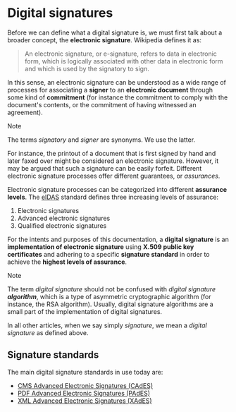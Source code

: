 ﻿# Digital signatures

Before we can define what a digital signature is, we must first talk about a broader concept, the **electronic signature**. Wikipedia defines it as:

> An electronic signature, or e-signature, refers to data in electronic form, which is logically associated with other data in electronic form and which is used by the signatory to sign.

In this sense, an electronic signature can be understood as a wide range of processes for associating a **signer** to an **electronic document** through some kind of **commitment** (for instance the commitment to comply with the document's contents, or the commitment of having witnessed an agreement).

> [!NOTE]
> The terms *signatory* and *signer* are synonyms. We use the latter.

For instance, the printout of a document that is first signed by hand and later faxed over might be considered an electronic signature. However, it may be argued that such a signature can be easily forfeit. Different electronic signature processes offer different guarantees, or *assurances*.

Electronic signature processes can be categorized into different **assurance levels**. The [eIDAS](https://www.eid.as/) standard defines three increasing levels of assurance:

1. Electronic signatures
1. Advanced electronic signatures
1. Qualified electronic signatures

For the intents and purposes of this documentation, a **digital signature** is an **implementation of electronic signature** using **X.509 public key certificates** and adhering to a specific **signature standard** in order to achieve the **highest levels of assurance**.

> [!NOTE]
> The term *digital signature* should not be confused with *digital signature* ***algorithm***, which is a type of asymmetric cryptographic algorithm (for instance, the RSA algorithm). Usually, digital signature algorithms are a small part of the implementation of digital signatures.

In all other articles, when we say simply *signature*, we mean a *digital signature* as defined above.

## Signature standards

The main digital signature standards in use today are:

* [CMS Advanced Electronic Signatures (CAdES)](https://en.wikipedia.org/wiki/CAdES_(computing))
* [PDF Advanced Electronic Signatures (PAdES)](https://en.wikipedia.org/wiki/PAdES)
* [XML Advanced Electronic Signatures (XAdES)](https://www.w3.org/TR/XAdES/)
